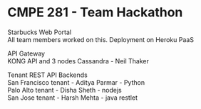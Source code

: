 # CMPE 281 - Team Hackathon 

Starbucks Web Portal   
All team members worked on this. 
Deployment on Heroku PaaS

API Gateway  
KONG API and 3 nodes Cassandra - Neil Thaker

Tenant REST API Backends   
San Francisco tenant -  Aditya Parmar - Python  
Palo Alto tenant -  Disha Sheth  - nodejs   
San Jose tenant - Harsh Mehta  - java restlet 

